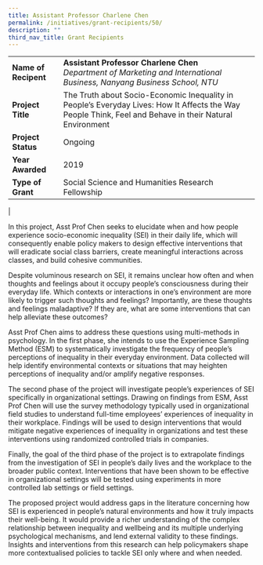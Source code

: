 ```yaml
---
title: Assistant Professor Charlene Chen
permalink: /initiatives/grant-recipients/50/
description: ""
third_nav_title: Grant Recipients
---
```

|  |  |
|---|---|
| **Name of Recipent** | **Assistant Professor Charlene Chen**<br>_Department of Marketing and International Business, Nanyang Business School, NTU_ |
| **Project Title** | The Truth about Socio-Economic Inequality in People’s Everyday Lives: How It Affects the Way People Think, Feel and Behave in their Natural Environment |
| **Project Status** | Ongoing |
| **Year Awarded** | 2019 |
| **Type of Grant** | Social Science and Humanities Research Fellowship |
|

In this project, Asst Prof Chen seeks to elucidate when and how people experience socio-economic inequality (SEI) in their daily life, which will consequently enable policy makers to design effective interventions that will eradicate social class barriers, create meaningful interactions across classes, and build cohesive communities.

Despite voluminous research on SEI, it remains unclear how often and when thoughts and feelings about it occupy people’s consciousness during their everyday life. Which contexts or interactions in one’s environment are more likely to trigger such thoughts and feelings? Importantly, are these thoughts and feelings maladaptive? If they are, what are some interventions that can help alleviate these outcomes?

Asst Prof Chen aims to address these questions using multi-methods in psychology. In the first phase, she intends to use the Experience Sampling Method (ESM) to systematically investigate the frequency of people’s perceptions of inequality in their everyday environment. Data collected will help identify environmental contexts or situations that may heighten perceptions of inequality and/or amplify negative responses.

The second phase of the project will investigate people’s experiences of SEI specifically in organizational settings. Drawing on findings from ESM, Asst Prof Chen will use the survey methodology typically used in organizational field studies to understand full-time employees’ experiences of inequality in their workplace. Findings will be used to design interventions that would mitigate negative experiences of inequality in organizations and test these interventions using randomized controlled trials in companies.

Finally, the goal of the third phase of the project is to extrapolate findings from the investigation of SEI in people’s daily lives and the workplace to the broader public context. Interventions that have been shown to be effective in organizational settings will be tested using experiments in more controlled lab settings or field settings.

The proposed project would address gaps in the literature concerning how SEI is experienced in people’s natural environments and how it truly impacts their well-being. It would provide a richer understanding of the complex relationship between inequality and wellbeing and its multiple underlying psychological mechanisms, and lend external validity to these findings. Insights and interventions from this research can help policymakers shape more contextualised policies to tackle SEI only where and when needed.